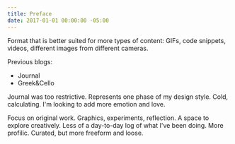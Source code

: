 ```yaml
---
title: Preface
date: 2017-01-01 00:00:00 -05:00
---
```


Format that is better suited for more types of content: GIFs, code snippets, videos, different images from different cameras.

Previous blogs:

- Journal
- Greek&Cello

Journal was too restrictive. Represents one phase of my design style. Cold, calculating. I'm looking to add more emotion and love.

Focus on original work. Graphics, experiments, reflection. A space to explore creatively. Less of a day-to-day log of what I've been doing. More profilic. Curated, but more freeform and loose.